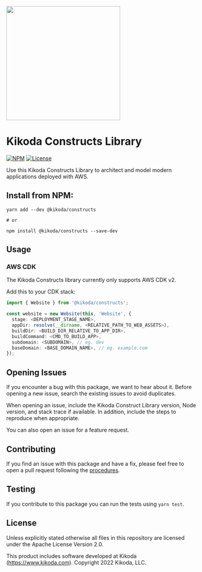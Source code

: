 [<img src="https://kikoda.com/wp-content/uploads/2019/07/Logo_White_bg.svg" width="300"/>](https://kikoda.com)
# Kikoda Constructs Library

[![NPM](https://img.shields.io/npm/v/@kikoda/constructs?color=39a356&label=npm+cdk+v2)](https://www.npmjs.com/package/@kikoda/constructs)
[![License](https://img.shields.io/badge/license-Apache--2.0-blue)](https://github.com/KikodaCode/kikoda-constructs/blob/main/LICENSE)

Use this Kikoda Constructs Library to architect and model modern applications deployed with AWS.

## Install from NPM:
```
yarn add --dev @kikoda/constructs

# or

npm install @kikoda/constructs --save-dev
```

## Usage

### AWS CDK
The Kikoda Constructs library currently only supports AWS CDK v2.

Add this to your CDK stack:

```typescript
import { Website } from '@kikoda/constructs';

const website = new Website(this, 'Website', {
  stage: <DEPLOYMENT_STAGE_NAME>,
  appDir: resolve(__dirname, <RELATIVE_PATH_TO_WEB_ASSETS>),
  buildDir: <BUILD_DIR_RELATIVE_TO_APP_DIR>,
  buildCommand: <CMD_TO_BUILD_APP>,
  subdomain: <SUBDOMAIN>, // eg. dev
  baseDomain: <BASE_DOMAIN_NAME>, // eg. example.com
});
```

## Opening Issues

If you encounter a bug with this package, we want to hear about it. Before opening a new issue, search the existing issues to avoid duplicates.

When opening an issue, include the Kikoda Construct Library version, Node version, and stack trace if available. In addition, include the steps to reproduce when appropriate.

You can also open an issue for a feature request.

## Contributing

If you find an issue with this package and have a fix, please feel free to open a pull request following the [procedures](https://github.com/KikodaCode/kikoda-constructs/blob/main/CONTRIBUTING.md).

## Testing

If you contribute to this package you can run the tests using `yarn test`.

## License

Unless explicitly stated otherwise all files in this repository are licensed under the Apache License Version 2.0.

This product includes software developed at Kikoda (https://www.kikoda.com). Copyright 2022 Kikoda, LLC.
